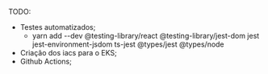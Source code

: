 TODO: 

- Testes automatizados;
  - yarn add --dev @testing-library/react @testing-library/jest-dom jest jest-environment-jsdom ts-jest @types/jest @types/node
- Criação dos iacs para o EKS;
- Github Actions;